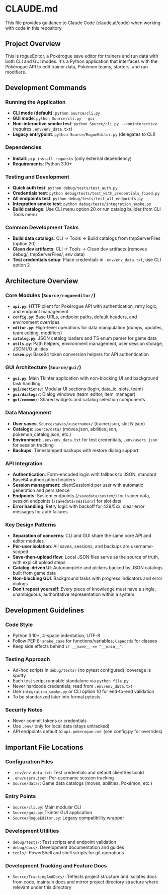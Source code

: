 # CLAUDE.md

This file provides guidance to Claude Code (claude.ai/code) when working with code in this repository.

## Project Overview

This is rogueEditor, a Pokérogue save editor for trainers and run data with both CLI and GUI modes. It's a Python application that interfaces with the Pokérogue API to edit trainer data, Pokémon teams, starters, and run modifiers.

## Development Commands

### Running the Application
- **CLI mode (default)**: `python Source/cli.py`
- **GUI mode**: `python Source/cli.py --gui`
- **Non-interactive smoke test**: `python Source/cli.py --noninteractive` (requires `.env/env_data.txt`)
- **Legacy entrypoint**: `python Source/RogueEditor.py` (delegates to CLI)

### Dependencies
- **Install**: `pip install requests` (only external dependency)
- **Requirements**: Python 3.10+

### Testing and Development
- **Quick auth test**: `python debug/tests/test_auth.py`
- **Credentials test**: `python debug/tests/test_with_credentials_fixed.py`
- **All endpoints test**: `python debug/tests/test_all_endpoints.py`
- **Integration smoke test**: `python debug/tests/integration_smoke.py`
- **Build catalogs**: Use CLI menu option 20 or run catalog builder from CLI Tools menu

### Common Development Tasks
- **Build data catalogs**: CLI → Tools → Build catalogs from tmpServerFiles (option 20)
- **Clean dev artifacts**: CLI → Tools → Clean dev artifacts (removes debug/, tmpServerFiles/, env data)
- **Test credentials setup**: Place credentials in `.env/env_data.txt`, use CLI option 2

## Architecture Overview

### Core Modules (`Source/rogueeditor/`)
- **`api.py`**: HTTP client for Pokérogue API with authentication, retry logic, and endpoint management
- **`config.py`**: Base URLs, endpoint paths, default headers, and environment overrides
- **`editor.py`**: High-level operations for data manipulation (dumps, updates, team editing, modifiers)
- **`catalog.py`**: JSON catalog loaders and TS enum parser for game data
- **`utils.py`**: Path helpers, environment management, user session storage, JSON I/O utilities
- **`token.py`**: Base64 token conversion helpers for API authentication

### GUI Architecture (`Source/gui/`)
- **`gui.py`**: Main Tkinter application with non-blocking UI and background task handling
- **`gui/sections/`**: Modular UI sections (login, data_io, slots, team)
- **`gui/dialogs/`**: Dialog windows (team_editor, item_manager)
- **`gui/common/`**: Shared widgets and catalog selection components

### Data Management
- **User saves**: `Source/saves/<username>/` (trainer.json, slot N.json)
- **Catalogs**: `Source/data/` (moves.json, abilities.json, pokemon_catalog.json, etc.)
- **Environment**: `.env/env_data.txt` for test credentials, `.env/users.json` for session tracking
- **Backups**: Timestamped backups with restore dialog support

### API Integration
- **Authentication**: Form-encoded login with fallback to JSON, standard Base64 authorization headers
- **Session management**: clientSessionId per user with automatic generation and persistence
- **Endpoints**: System endpoints (`/savedata/system/`) for trainer data, session endpoints (`/savedata/session/`) for slot data
- **Error handling**: Retry logic with backoff for 429/5xx, clear error messages for auth failures

### Key Design Patterns
- **Separation of concerns**: CLI and GUI share the same core API and editor modules
- **Per-user isolation**: All saves, sessions, and backups are username-scoped
- **Save-then-upload flow**: Local JSON files serve as the source of truth, with explicit upload steps
- **Catalog-driven UI**: Autocomplete and pickers backed by JSON catalogs built from game data
- **Non-blocking GUI**: Background tasks with progress indicators and error dialogs
- **Don't repeat yourself**: Every piece of knowledge must have a single, unambiguous, authoritative representation within a system

## Development Guidelines

### Code Style
- Python 3.10+, 4-space indentation, UTF-8
- Follow PEP 8: `snake_case` for functions/variables, `CapWords` for classes
- Keep side effects behind `if __name__ == "__main__":`

### Testing Approach
- Ad-hoc scripts in `debug/tests/` (no pytest configured), coverage is spotty
- Each test script runnable standalone via `python file.py`
- Never hardcode credentials; read from `.env/env_data.txt`
- Use `integration_smoke.py` or CLI option 10 for end-to-end validation
- To be standarized later into formal pytests

### Security Notes
- Never commit tokens or credentials
- Use `.env/` only for local data (stays untracked)
- API endpoints default to `api.pokerogue.net` (see config.py for overrides)

## Important File Locations

### Configuration Files
- `.env/env_data.txt`: Test credentials and default clientSessionId
- `.env/users.json`: Per-username session tracking
- `Source/data/`: Game data catalogs (moves, abilities, Pokémon, etc.)

### Entry Points
- `Source/cli.py`: Main modular CLI
- `Source/gui.py`: Tkinter GUI application
- `Source/RogueEditor.py`: Legacy compatibility wrapper

### Development Utilities
- `debug/tests/`: Test scripts and endpoint validation
- `debug/docs/`: Development documentation and guides
- `tools/`: PowerShell and shell scripts for git operations

### Development Tracking and Feature Docs
- `Source/TrackingAndDocs/`: Teflects project structure and isolates docs from code, maintain docs and mirror project directory structure where relevant under this directory